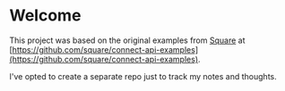 # Welcome

This project was based on the original examples from [Square](https://squareup.com/us/en) at [https://github.com/square/connect-api-examples](https://github.com/square/connect-api-examples).

I've opted to create a separate repo just to track my notes and thoughts.
